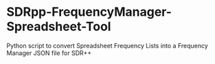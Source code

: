 # SDRpp-FrequencyManager-Spreadsheet-Tool
Python script to convert Spreadsheet Frequency Lists into a Frequency Manager JSON file for SDR++
